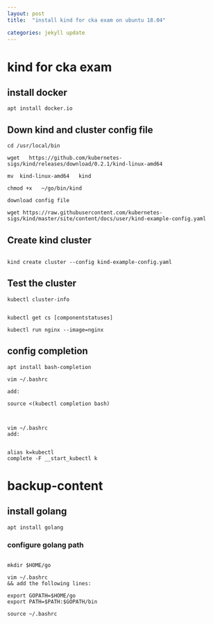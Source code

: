 ```yaml
---
layout: post
title:  "install kind for cka exam on ubuntu 18.04"

categories: jekyll update
---
```


# kind for cka exam

## install docker

```
apt install docker.io
```

##  Down kind and cluster config file


```
cd /usr/local/bin

wget   https://github.com/kubernetes-sigs/kind/releases/download/0.2.1/kind-linux-amd64

mv  kind-linux-amd64   kind

chmod +x   ~/go/bin/kind

```

```
download config file

wget https://raw.githubusercontent.com/kubernetes-sigs/kind/master/site/content/docs/user/kind-example-config.yaml

```

## Create kind cluster 


```

kind create cluster --config kind-example-config.yaml

```

## Test the cluster 


```
kubectl cluster-info 


kubectl get cs [componentstatuses]

```


```
kubectl run nginx --image=nginx 
```

## config completion


```
apt install bash-completion
```

```
vim ~/.bashrc

add:

source <(kubectl completion bash)


```


```

vim ~/.bashrc
add:


alias k=kubectl
complete -F __start_kubectl k
```

# backup-content


## install golang

```
apt install golang
```

### configure golang path

```

mkdir $HOME/go

vim ~/.bashrc
&& add the following lines:

export GOPATH=$HOME/go
export PATH=$PATH:$GOPATH/bin

source ~/.bashrc


```
